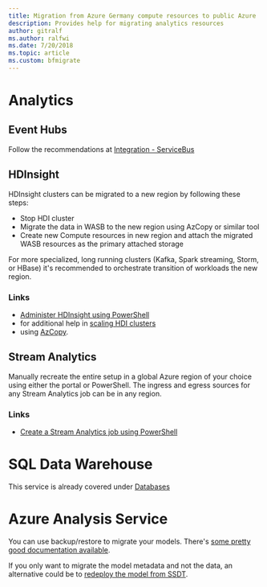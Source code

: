 ```yaml
---
title: Migration from Azure Germany compute resources to public Azure
description: Provides help for migrating analytics resources
author: gitralf
ms.author: ralfwi 
ms.date: 7/20/2018
ms.topic: article
ms.custom: bfmigrate
---
```


# Analytics

## Event Hubs

Follow the recommendations at [Integration - ServiceBus](./germany-migration-integration#servicebus)

## HDInsight

HDInsight clusters can be migrated to a new region by following these steps:

- Stop HDI cluster
- Migrate the data in WASB to the new region using AzCopy or similar tool
- Create new Compute resources in new region and attach the migrated WASB resources as the primary attached storage

For more specialized, long running clusters (Kafka, Spark streaming, Storm, or HBase) it's recommended to orchestrate transition of workloads the new region.

### Links
- [Administer HDInsight using PowerShell](https://docs.microsoft.com/en-us/azure/hdinsight/hdinsight-administer-use-powershell?toc=%2Fen-us%2Fazure%2Fhdinsight%2Fspark%2FTOC.json&bc=%2Fen-us%2Fazure%2Fbread%2Ftoc.json)
- for additional help in [scaling HDI clusters](https://docs.microsoft.com/en-us/azure/hdinsight/hdinsight-administer-use-powershell?toc=%2Fen-us%2Fazure%2Fhdinsight%2Fspark%2FTOC.json&bc=%2Fen-us%2Fazure%2Fbread%2Ftoc.json#scale-clusters)
- using [AzCopy](../storage/common/storage-use-azcopy.md).

## Stream Analytics

Manually recreate the entire setup in a global Azure region of your choice using either the portal or PowerShell. The ingress and egress sources for any Stream Analytics job can be in any region.

### Links

- [Create a Stream Analytics job using PowerShell](../stream-analytics/stream-analytics-quick-create-powershell.md)

# SQL Data Warehouse

This service is already covered under [Databases](./germany-migration-databases.md#sql-data-warehouse)

# Azure Analysis Service

You can use backup/restore to migrate your models. There's [some pretty good documentation available](../analysis-services/analysis-services-backup.md).

If you only want to migrate the model metadata and not the data, an alternative could be to [redeploy the model from SSDT](../analysis-services/analysis-services-deploy.md).
